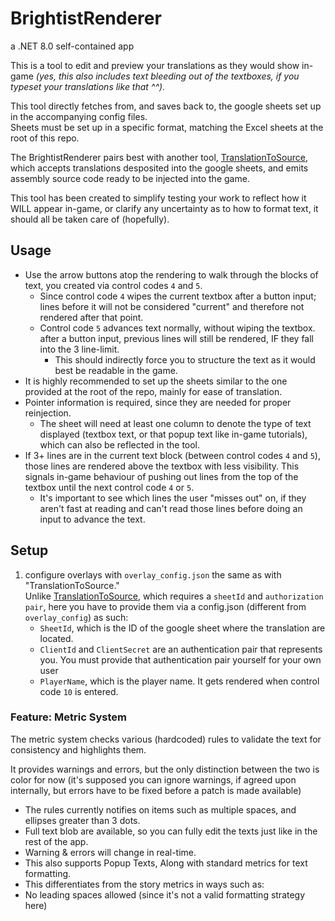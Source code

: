 # BrightistRenderer

a .NET 8.0 self-contained app

This is a tool to edit and preview your translations as they would show in-game *(yes, this also includes text bleeding out of the textboxes, if you typeset your translations like that ^^).*

This tool directly fetches from, and saves back to, the google sheets set up in the accompanying config files.  
Sheets must be set up in a specific format, matching the Excel sheets at the root of this repo.

The BrightistRenderer pairs best with another tool, [TranslationToSource](https://github.com/Dickdebonair/Brightis-fan-translation/tree/325e339ff3da1cc307b1fa0220196643d0a5a71b/Created%20Tools%20%26%20Other%20Scripts/TranslationToSource), which accepts translations desposited into the google sheets, and emits assembly source code ready to be injected into the game.

This tool has been created to simplify testing your work to reflect how it WILL appear in-game, or clarify any uncertainty as to how to format text, it should all be taken care of (hopefully).

## Usage

- Use the arrow buttons atop the rendering to walk through the blocks of text, you created via control codes `4` and `5`.
  - Since control code `4` wipes the current textbox after a button input; lines before it will not be considered "current" and therefore not rendered after that point.
  - Control code `5` advances text normally, without wiping the textbox. after a button input, previous lines will still be rendered, IF they fall into the 3 line-limit.
    - This should indirectly force you to structure the text as it would best be readable in the game.
- It is highly recommended to set up the sheets similar to the one provided at the root of the repo, mainly for ease of translation.
- Pointer information is required, since they are needed for proper reinjection.
  - The sheet will need at least one column to denote the type of text displayed (textbox text, or that popup text like in-game tutorials), which can also be reflected in the tool.
- If 3+ lines are in the current text block (between control codes `4` and `5`), those lines are rendered above the textbox with less visibility. This signals in-game behaviour of pushing out lines from the top of the textbox until the next control code `4` or `5`.
  - It's important to see which lines the user "misses out" on, if they aren't fast at reading and can't read those lines before doing an input to advance the text.

## Setup

1. configure overlays with `overlay_config.json` the same as with "TranslationToSource."  
Unlike [TranslationToSource](https://github.com/Dickdebonair/Brightis-fan-translation/tree/325e339ff3da1cc307b1fa0220196643d0a5a71b/Created%20Tools%20%26%20Other%20Scripts/TranslationToSource), which requires a `sheetId` and `authorization pair`, here you have to provide them via a config.json (different from `overlay_config`) as such:
   - `SheetId`, which is the ID of the google sheet where the translation are located.
   - `ClientId` and `ClientSecret` are an authentication pair that represents you. You must provide that authentication pair yourself for your own user
   - `PlayerName`, which is the player name. It gets rendered when control code `10` is entered.

### Feature: Metric System

The metric system checks various (hardcoded) rules to validate the text for consistency and highlights them.

It provides warnings and errors, but the only distinction between the two is color for now (it's supposed you can ignore warnings, if agreed upon internally, but errors have to be fixed before a patch is made available)

- The rules currently notifies on items such as multiple spaces, and ellipses greater than 3 dots.
- Full text blob are available, so you can fully edit the texts just like in the rest of the app.
- Warning & errors will change in real-time.
- This also supports Popup Texts, Along with standard metrics for text formatting.
- This differentiates from the story metrics in ways such as:
- No leading spaces allowed (since it's not a valid formatting strategy here)
